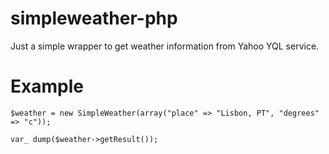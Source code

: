 # simpleweather-php

Just a simple wrapper to get weather information from Yahoo YQL service.

# Example

	$weather = new SimpleWeather(array("place" => "Lisbon, PT", "degrees" => "c"));

	var_ dump($weather->getResult());

